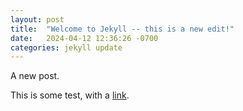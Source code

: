 ```yaml
---
layout: post
title:  "Welcome to Jekyll -- this is a new edit!"
date:   2024-04-12 12:36:26 -0700
categories: jekyll update
---
```

A new post.

This is some test, with a [link](https://dsc.library.ualberta.ca).
